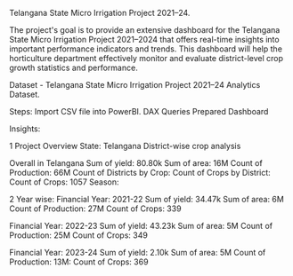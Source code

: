 
Telangana State Micro Irrigation Project 2021–24.

The project's goal is to provide an extensive dashboard for the Telangana State Micro Irrigation Project 2021–2024 that offers real-time insights into important performance indicators and trends. This dashboard will help the horticulture department effectively monitor and evaluate district-level crop growth statistics and performance.

Dataset - Telangana State Micro Irrigation Project 2021–24 Analytics Dataset.

Steps:
Import CSV file into PowerBI.
DAX Queries
Prepared Dashboard

Insights:

1 Project Overview
State: Telangana
District-wise crop analysis

Overall in Telangana
Sum of yield: 80.80k
Sum of area: 16M
Count of Production: 66M
Count of Districts by Crop:
Count of Crops by District:
Count of Crops: 1057
Season:

2 Year wise:
Financial Year: 2021-22
Sum of yield: 34.47k
Sum of area: 6M
Count of Production: 27M
Count of Crops: 339

Financial Year: 2022-23
Sum of yield: 43.23k
Sum of area: 5M
Count of Production: 25M
Count of Crops: 349

Financial Year: 2023-24
Sum of yield: 2.10k
Sum of area: 5M
Count of Production: 13M:
Count of Crops: 369
